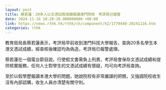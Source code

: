 ```yaml
---
layout: post
title: 蔡若蓮：20多人以文憑試假成績報讀澳門院校　考評局已報警
date: 2024-11-16 10:20:20.000000000 +08:00
link: https://news.rthk.hk/rthk/ch/component/k2/1779440-20241116.htm
categories: rthk
---
```


教育局局長蔡若蓮表示，考評局早前收到澳門科技大學報告，查詢20多名學生本港文憑試成績，經查核後確認均為偽造，考評局已報警處理。

蔡若蓮在一個電台節目說，行使假文書需負上刑責，考評局會保存文憑試成績和提供核實服務，任何人士對學生的文憑試成績有懷疑，均可向考評局查詢。

至於以假學歷報讀本港大學的問題，她說院校有非常嚴謹的把關，又強調院校收生沒有內部認購，收生人員亦清楚有關守則。
